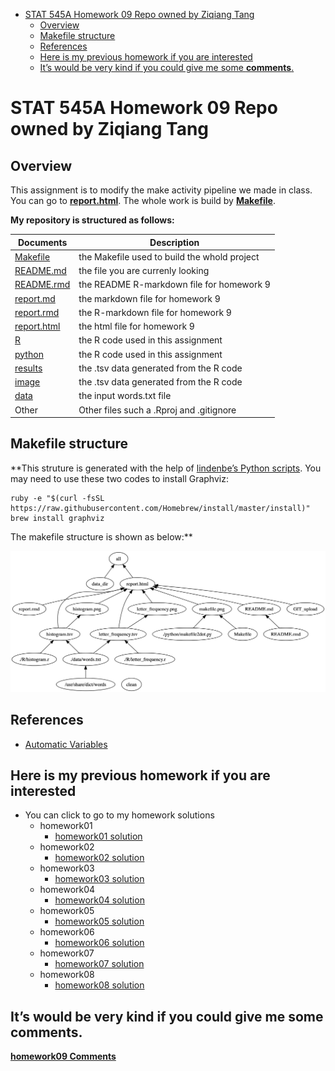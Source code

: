 -   [STAT 545A Homework 09 Repo owned by Ziqiang
    Tang](#stat-545a-homework-09-repo-owned-by-ziqiang-tang)
    -   [Overview](#overview)
    -   [Makefile structure](#makefile-structure)
    -   [References](#references)
    -   [Here is my previous homework if you are
        interested](#here-is-my-previous-homework-if-you-are-interested)
    -   [It’s would be very kind if you could give me some
        **comments**.](#its-would-be-very-kind-if-you-could-give-me-some-comments.)

STAT 545A Homework 09 Repo owned by Ziqiang Tang
================================================

Overview
--------

This assignment is to modify the make activity pipeline we made in
class. You can go to
**[report.html](https://raw.githack.com/STAT545-UBC-students/hw09-ziqiangt/master/report.html)**.
The whole work is build by
**[Makefile](https://github.com/STAT545-UBC-students/hw09-ziqiangt/blob/master/Makefile)**.

**My repository is structured as follows:**

| Documents                                                                                    | Description                                  |
|----------------------------------------------------------------------------------------------|----------------------------------------------|
| [Makefile](https://github.com/STAT545-UBC-students/hw08-ziqiangt/tree/master/bcl/Makefile)   | the Makefile used to build the whold project |
| [README.md](https://github.com/STAT545-UBC-students/hw09-ziqiangt/blob/master/README.md)     | the file you are currenly looking            |
| [README.rmd](https://github.com/STAT545-UBC-students/hw09-ziqiangt/blob/master/README.Rmd)   | the README R-markdown file for homework 9    |
| [report.md](https://github.com/STAT545-UBC-students/hw09-ziqiangt/blob/master/report.md)     | the markdown file for homework 9             |
| [report.rmd](https://github.com/STAT545-UBC-students/hw09-ziqiangt/blob/master/report.rmd)   | the R-markdown file for homework 9           |
| [report.html](https://raw.githack.com/STAT545-UBC-students/hw09-ziqiangt/master/report.html) | the html file for homework 9                 |
| [R](https://github.com/STAT545-UBC-students/hw09-ziqiangt/tree/master/R)                     | the R code used in this assignment           |
| [python](https://github.com/STAT545-UBC-students/hw09-ziqiangt/tree/master/python)           | the R code used in this assignment           |
| [results](https://github.com/STAT545-UBC-students/hw09-ziqiangt/tree/master/results)         | the .tsv data generated from the R code      |
| [image](https://github.com/STAT545-UBC-students/hw09-ziqiangt/tree/master/image)             | the .tsv data generated from the R code      |
| [data](https://github.com/STAT545-UBC-students/hw09-ziqiangt/tree/master/data)               | the input words.txt file                     |
| Other                                                                                        | Other files such a .Rproj and .gitignore     |

Makefile structure
------------------

\*\*This struture is generated with the help of [lindenbe’s Python
scripts](https://github.com/vak/makefile2dot). You may need to use these
two codes to install Graphviz:

    ruby -e "$(curl -fsSL https://raw.githubusercontent.com/Homebrew/install/master/install)"
    brew install graphviz

The makefile structure is shown as below:\*\*

![](./image/makefile.png)

References
----------

-   [Automatic
    Variables](https://www.gnu.org/software/make/manual/html_node/Automatic-Variables.html)

Here is my previous homework if you are interested
--------------------------------------------------

-   You can click to go to my homework solutions
    -   homework01
        -   [homework01
            solution](https://github.com/STAT545-UBC-students/hw01-ziqiangt)
    -   homework02
        -   [homework02
            solution](https://github.com/STAT545-UBC-students/hw02-ziqiangt)
    -   homework03
        -   [homework03
            solution](https://github.com/STAT545-UBC-students/hw03-ziqiangt)
    -   homework04
        -   [homework04
            solution](https://github.com/STAT545-UBC-students/hw04-ziqiangt)
    -   homework05
        -   [homework05
            solution](https://github.com/STAT545-UBC-students/hw05-ziqiangt)
    -   homework06
        -   [homework06
            solution](https://github.com/STAT545-UBC-students/hw06-ziqiangt)
    -   homework07
        -   [homework07
            solution](https://github.com/STAT545-UBC-students/hw07-ziqiangt)
    -   homework08
        -   [homework08
            solution](https://github.com/STAT545-UBC-students/hw08-ziqiangt)

It’s would be very kind if you could give me some **comments**.
---------------------------------------------------------------

**[homework09
Comments](https://github.com/STAT545-UBC-students/hw09-ziqiangt/issues)**
